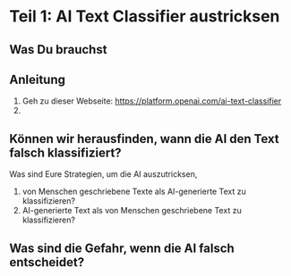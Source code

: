 # Teil 1: AI Text Classifier austricksen
## Was Du brauchst


## Anleitung
1. Geh zu dieser Webseite: https://platform.openai.com/ai-text-classifier
1. 

## Können wir herausfinden, wann die AI den Text falsch klassifiziert?
Was sind Eure Strategien, um die AI auszutricksen,
1. von Menschen geschriebene Texte als AI-generierte Text zu klassifizieren?
1. AI-generierte Text als von Menschen geschriebene Text zu klassifizieren?

## Was sind die Gefahr, wenn die AI falsch entscheidet?

